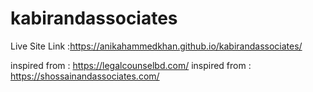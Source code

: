 # kabirandassociates
Live Site Link :https://anikahammedkhan.github.io/kabirandassociates/


inspired from : https://legalcounselbd.com/
inspired from : https://shossainandassociates.com/
